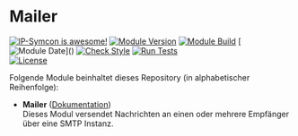# Mailer

[![IP-Symcon is awesome!](https://img.shields.io/badge/IP--Symcon-6.1-blue.svg)](https://www.symcon.de)
[![Module Version](https://img.shields.io/badge/Module_Version-8.0-blue.svg)]()
[![Module Build](https://img.shields.io/badge/Module_Build-2-blue.svg)]()
[![Module Date](https://img.shields.io/badge/Module_Date-20231226_(26.12.2023)-blue.svg)]()  
[![Check Style](https://github.com/ubittner/Mailer/workflows/Check%20Style/badge.svg)](https://github.com/ubittner/Mailer/actions)
[![Run Tests](https://github.com/ubittner/Mailer/workflows/Run%20Tests/badge.svg)](https://github.com/ubittner/Mailer/actions)  
[![License](https://img.shields.io/badge/License-CC%20BY--NC--SA%204.0-green.svg)](https://creativecommons.org/licenses/by-nc-sa/4.0/)

Folgende Module beinhaltet dieses Repository (in alphabetischer Reihenfolge):

- __Mailer__ ([Dokumentation](Mailer))  
  Dieses Modul versendet Nachrichten an einen oder mehrere Empfänger über eine SMTP Instanz.